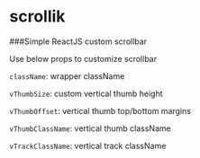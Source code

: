 # scrollik

###Simple ReactJS custom scrollbar

Use below props to customize scrollbar

`className`: wrapper className

`vThumbSize`: custom vertical thumb height

`vThumbOffset`: vertical thumb top/bottom margins

`vThumbClassName`: vertical thumb className

`vTrackClassName`: vertical track className
